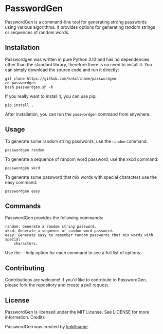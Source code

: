 # PasswordGen

PasswordGen is a command-line tool for generating strong passwords using various
algorithms.
It provides options for generating random strings or sequences of random words.

## Installation
Passwordgen was written in pure Python 3.10 and has no dependencies other than
the standard library, therefore there is no need to install it.
You can simply download the source code and run it directly:

    git clone https://github.com/knkillname/passwordgen
    cd passwordgen
    bash passwordgen.sh -h

If you really want to install it, you can use pip:

    pip install .

After installation, you can run the `passwordgen` command from anywhere.

## Usage

To generate some random string passwords, use the `random` command:

    passwordgen random

To generate a sequence of random word password, use the xkcd command:

    passwordgen xkcd

To generate some password that mix words with special characters use the easy 
command:

    passwordgen easy

## Commands

PasswordGen provides the following commands:

    random: Generate a random string password.
    xkcd: Generate a sequence of random word password.
    easy: Generate easy to remember random passwords that mix words with special
        characters.

Use the --help option for each command to see a full list of options.

## Contributing

Contributions are welcome! If you'd like to contribute to PasswordGen, please
fork the repository and create a pull request.


## License

PasswordGen is licensed under the MIT License. See LICENSE for more information.
Credits

PasswordGen was created by [knkillname](https://github.com/knkillname).